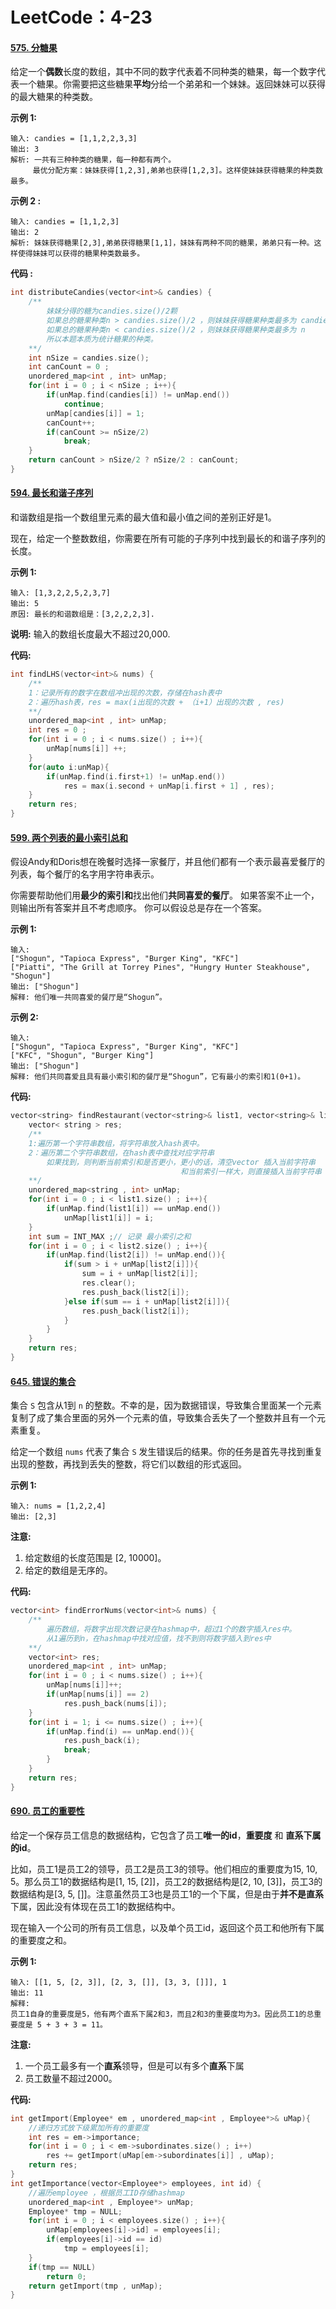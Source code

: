 # LeetCode：4-23

#### [575. 分糖果](https://leetcode-cn.com/problems/distribute-candies/)

给定一个**偶数**长度的数组，其中不同的数字代表着不同种类的糖果，每一个数字代表一个糖果。你需要把这些糖果**平均**分给一个弟弟和一个妹妹。返回妹妹可以获得的最大糖果的种类数。

**示例 1:**

```
输入: candies = [1,1,2,2,3,3]
输出: 3
解析: 一共有三种种类的糖果，每一种都有两个。
     最优分配方案：妹妹获得[1,2,3],弟弟也获得[1,2,3]。这样使妹妹获得糖果的种类数最多。
```

**示例 2 :**

```
输入: candies = [1,1,2,3]
输出: 2
解析: 妹妹获得糖果[2,3],弟弟获得糖果[1,1]，妹妹有两种不同的糖果，弟弟只有一种。这样使得妹妹可以获得的糖果种类数最多。
```

**代码 :**

```c++
int distributeCandies(vector<int>& candies) {
    /**
    	妹妹分得的糖为candies.size()/2颗
    	如果总的糖果种类n > candies.size()/2 ，则妹妹获得糖果种类最多为 candies.size()/2
	   	如果总的糖果种类n < candies.size()/2 ，则妹妹获得糖果种类最多为 n
    	所以本题本质为统计糖果的种类。
    **/
    int nSize = candies.size();
    int canCount = 0 ;
    unordered_map<int , int> unMap;
    for(int i = 0 ; i < nSize ; i++){
        if(unMap.find(candies[i]) != unMap.end())
            continue;
		unMap[candies[i]] = 1;
        canCount++;
        if(canCount >= nSize/2)
        	break;
    }
    return canCount > nSize/2 ? nSize/2 : canCount;
}
```

#### [594. 最长和谐子序列](https://leetcode-cn.com/problems/longest-harmonious-subsequence/)

和谐数组是指一个数组里元素的最大值和最小值之间的差别正好是1。

现在，给定一个整数数组，你需要在所有可能的子序列中找到最长的和谐子序列的长度。

**示例 1:**

```
输入: [1,3,2,2,5,2,3,7]
输出: 5
原因: 最长的和谐数组是：[3,2,2,2,3].
```

**说明:** 输入的数组长度最大不超过20,000.

**代码:**

```c++
int findLHS(vector<int>& nums) {
    /**
    1：记录所有的数字在数组冲出现的次数，存储在hash表中
    2：遍历hash表，res = max(i出现的次数 + （i+1）出现的次数 , res)
    **/
    unordered_map<int , int> unMap;
    int res = 0 ;
    for(int i = 0 ; i < nums.size() ; i++){
        unMap[nums[i]] ++;
    }
    for(auto i:unMap){
        if(unMap.find(i.first+1) != unMap.end())
            res = max(i.second + unMap[i.first + 1] , res);
    }
    return res;
}
```

#### [599. 两个列表的最小索引总和](https://leetcode-cn.com/problems/minimum-index-sum-of-two-lists/)

假设Andy和Doris想在晚餐时选择一家餐厅，并且他们都有一个表示最喜爱餐厅的列表，每个餐厅的名字用字符串表示。

你需要帮助他们用**最少的索引和**找出他们**共同喜爱的餐厅**。 如果答案不止一个，则输出所有答案并且不考虑顺序。 你可以假设总是存在一个答案。

**示例 1:**

```
输入:
["Shogun", "Tapioca Express", "Burger King", "KFC"]
["Piatti", "The Grill at Torrey Pines", "Hungry Hunter Steakhouse", "Shogun"]
输出: ["Shogun"]
解释: 他们唯一共同喜爱的餐厅是“Shogun”。
```

**示例 2:**

```
输入:
["Shogun", "Tapioca Express", "Burger King", "KFC"]
["KFC", "Shogun", "Burger King"]
输出: ["Shogun"]
解释: 他们共同喜爱且具有最小索引和的餐厅是“Shogun”，它有最小的索引和1(0+1)。
```

**代码:**

```c++
vector<string> findRestaurant(vector<string>& list1, vector<string>& list2) {
    vector< string > res;
    /**
    1:遍历第一个字符串数组，将字符串放入hash表中。
    2：遍历第二个字符串数组，在hash表中查找对应字符串
    	如果找到，则判断当前索引和是否更小，更小的话，清空vector 插入当前字符串 
    	                              和当前索引一样大，则直接插入当前字符串
    **/
    unordered_map<string , int> unMap;
    for(int i = 0 ; i < list1.size() ; i++){
        if(unMap.find(list1[i]) == unMap.end())
            unMap[list1[i]] = i;
    }
	int sum = INT_MAX ;// 记录 最小索引之和
    for(int i = 0 ; i < list2.size() ; i++){
        if(unMap.find(list2[i]) != unMap.end()){
            if(sum > i + unMap[list2[i]]){
                sum = i + unMap[list2[i]];
                res.clear();
                res.push_back(list2[i]);
            }else if(sum == i + unMap[list2[i]]){
                res.push_back(list2[i]);
            }
        }
    }
    return res;
}
```

#### [645. 错误的集合](https://leetcode-cn.com/problems/set-mismatch/)

集合 `S` 包含从1到 `n` 的整数。不幸的是，因为数据错误，导致集合里面某一个元素复制了成了集合里面的另外一个元素的值，导致集合丢失了一个整数并且有一个元素重复。

给定一个数组 `nums` 代表了集合 `S` 发生错误后的结果。你的任务是首先寻找到重复出现的整数，再找到丢失的整数，将它们以数组的形式返回。

**示例 1:**

```
输入: nums = [1,2,2,4]
输出: [2,3]
```

**注意:**

1. 给定数组的长度范围是 [2, 10000]。
2. 给定的数组是无序的。

**代码:**

```c++
vector<int> findErrorNums(vector<int>& nums) {
    /**
    	遍历数组，将数字出现次数记录在hashmap中，超过1个的数字插入res中。
    	从1遍历到n，在hashmap中找对应值，找不到则将数字插入到res中
    **/
    vector<int> res;
    unordered_map<int , int> unMap;
    for(int i = 0 ; i < nums.size() ; i++){
        unMap[nums[i]]++;
        if(unMap[nums[i]] == 2)
            res.push_back(nums[i]);
    }
    for(int i = 1; i <= nums.size() ; i++){
        if(unMap.find(i) == unMap.end()){
            res.push_back(i);
            break;
        }
    }
    return res;
}
```

#### [690. 员工的重要性](https://leetcode-cn.com/problems/employee-importance/)

给定一个保存员工信息的数据结构，它包含了员工**唯一的id**，**重要度** 和 **直系下属的id**。

比如，员工1是员工2的领导，员工2是员工3的领导。他们相应的重要度为15, 10, 5。那么员工1的数据结构是[1, 15, [2]]，员工2的数据结构是[2, 10, [3]]，员工3的数据结构是[3, 5, []]。注意虽然员工3也是员工1的一个下属，但是由于**并不是直系**下属，因此没有体现在员工1的数据结构中。

现在输入一个公司的所有员工信息，以及单个员工id，返回这个员工和他所有下属的重要度之和。

**示例 1:**

```
输入: [[1, 5, [2, 3]], [2, 3, []], [3, 3, []]], 1
输出: 11
解释:
员工1自身的重要度是5，他有两个直系下属2和3，而且2和3的重要度均为3。因此员工1的总重要度是 5 + 3 + 3 = 11。
```

**注意:**

1. 一个员工最多有一个**直系**领导，但是可以有多个**直系**下属
2. 员工数量不超过2000。

**代码:**

```c++
int getImport(Employee* em , unordered_map<int , Employee*>& uMap){
    //递归方式放下级累加所有的重要度
    int res = em->importance;
    for(int i = 0 ; i < em->subordinates.size() ; i++)
        res += getImport(uMap[em->subordinates[i]] , uMap);
    return res;
}
int getImportance(vector<Employee*> employees, int id) {
    //遍历employee ，根据员工ID存储hashmap 
    unordered_map<int , Employee*> unMap;
    Employee* tmp = NULL;
    for(int i = 0 ; i < employees.size() ; i++){
        unMap[employees[i]->id] = employees[i];
        if(employees[i]->id == id)
            tmp = employees[i];
    }
    if(tmp == NULL)
        return 0;
    return getImport(tmp , unMap);
}
```

